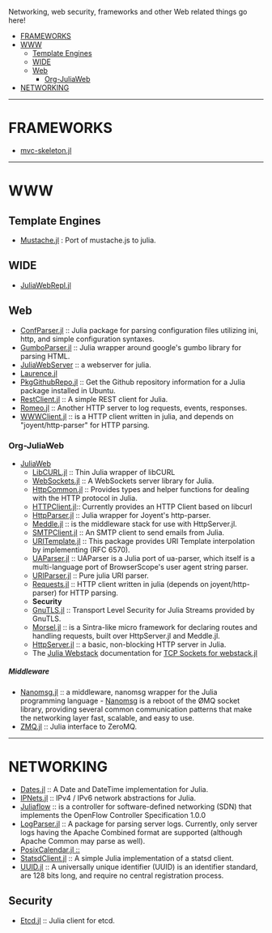 Networking, web security, frameworks and other Web related things go here!

* [FRAMEWORKS](#frameworks)
* [WWW](#www)
   * [Template Engines](#template-engines)
   * [WIDE](#wide)
   * [Web](#web)
      + [Org-JuliaWeb](org-juliaweb)
* [NETWORKING](#networking)

----

# FRAMEWORKS
* [mvc-skeleton.jl](https://github.com/halla/mvc-skeleton.jl)

----

# WWW

## Template Engines
- [Mustache.jl](https://github.com/jverzani/Mustache.jl) : Port of mustache.js to julia.

## WIDE
- [JuliaWebRepl.jl](https://github.com/vtjnash/JuliaWebRepl.jl)

## Web
- [ConfParser.jl](https://github.com/dotslashb/ConfParser.jl) :: Julia package for parsing configuration files utilizing ini, http, and simple configuration syntaxes.
- [GumboParser.jl](https://github.com/porterjamesj/Gumbo.jl) :: Julia wrapper around google's gumbo library for parsing HTML.
- [JuliaWebServer](https://github.com/chzyer/JuliaWebServer) :: a webserver for julia.
- [Laurence.jl](https://github.com/mneudert/Laurence.jl)
- [PkgGithubRepo.jl](https://github.com/thiruk/PkgGithubRepo.jl) :: Get the Github repository information for a Julia package installed in Ubuntu.
- [RestClient.jl](https://github.com/analyzere/RestClient.jl) :: A simple REST client for Julia.
- [Romeo.jl](https://github.com/mneudert/Romeo.jl) :: Another HTTP server to log requests, events, responses.
- [WWWClient.jl](https://github.com/loladiro/WWWClient.jl) :: is a HTTP client written in julia, and depends on "joyent/http-parser" for HTTP parsing. 

### Org-JuliaWeb 
- [JuliaWeb](https://github.com/JuliaWeb)
   - [LibCURL.jl](https://github.com/JuliaWeb/LibCURL.jl) :: Thin Julia wrapper of libCURL
   - [WebSockets.jl](https://github.com/JuliaWeb/WebSockets.jl) :: A WebSockets server library for Julia.
   - [HttpCommon.jl](https://github.com/JuliaWeb/HttpCommon.jl) :: Provides types and helper functions for dealing with the HTTP protocol in Julia.
   - [HTTPClient.jl](https://github.com/JuliaWeb/HTTPClient.jl):: Currently provides an HTTP Client based on libcurl
   - [HttpParser.jl](https://github.com/JuliaWeb/HttpParser.jl) :: Julia wrapper for Joyent's http-parser.
   - [Meddle.jl](https://github.com/JuliaWeb/Meddle.jl) :: is the middleware stack for use with HttpServer.jl.
   - [SMTPClient.jl](https://github.com/JuliaWeb/SMTPClient.jl) :: An SMTP client to send emails from Julia.
   - [URITemplate.jl](https://github.com/JuliaWeb/URITemplate.jl) :: This package provides URI Template interpolation by implementing (RFC 6570).
   - [UAParser.jl](https://github.com/JuliaWeb/UAParser.jl) :: UAParser is a Julia port of ua-parser, which itself is a multi-language port of BrowserScope's user agent string parser.
   - [URIParser.jl](https://github.com/JuliaWeb/URIParser.jl) :: Pure julia URI parser.
   - [Requests.jl](https://github.com/JuliaWeb/Requests.jl) :: HTTP client written in julia (depends on joyent/http-parser) for HTTP parsing. 
   - **Security**
   - [GnuTLS.jl](https://github.com/JuliaWeb/GnuTLS.jl) :: Transport Level Security for Julia Streams provided by GnuTLS.
   - [Morsel.jl](https://github.com/JuliaLang/Morsel.jl) :: is a Sintra-like micro framework for declaring routes and handling requests, built over HttpServer.jl and Meddle.jl.
   - [HttpServer.jl](https://github.com/JuliaLang/HttpServer.jl) :: a basic, non-blocking HTTP server in Julia.
   - The [Julia Webstack](http://juliawebstack.org) documentation for [TCP Sockets for webstack.jl](http://blog.leahhanson.us/using-tcp-sockets-in-julia.html)
   

##### Middleware
- [Nanomsg.jl](https://github.com/quinnj/Nanomsg.jl) :: a middleware, nanomsg wrapper for the Julia programming language - [Nanomsg](http://nanomsg.org) is a reboot of the ØMQ socket library, providing several common communication patterns that make the networking layer fast, scalable, and easy to use. 
- [ZMQ.jl](https://github.com/JuliaLang/ZMQ.jl) :: Julia interface to ZeroMQ.

----

# NETWORKING
- [Dates.jl](https://github.com/quinnj/Dates.jl) :: A Date and DateTime implementation for Julia.
- [IPNets.jl](https://github.com/sbromberger/IPNets.jl) :: IPv4 / IPv6 network abstractions for Julia. 
- [Juliaflow](https://github.com/pchronz/juliaflow) :: is a controller for software-defined networking (SDN) that implements the OpenFlow Controller Specification 1.0.0
- [LogParser.jl](https://github.com/randyzwitch/LogParser.jl) :: A package for parsing server logs. Currently, only server logs having the Apache Combined format are supported (although Apache Common may parse as well).
- [PosixCalendar.jl ::](https://github.com/dejakaymac/PosixCalendar.jl)
- [StatsdClient.jl](https://github.com/forio/StatsdClient.jl) :: A simple Julia implementation of a statsd client.
- [UUID.jl](https://github.com/forio/UUID.jl) :: A universally unique identifier (UUID) is an identifier standard, are 128 bits long, and require no central registration process.

## Security
- [Etcd.jl](https://github.com/rened/Etcd.jl) :: Julia client for etcd.

